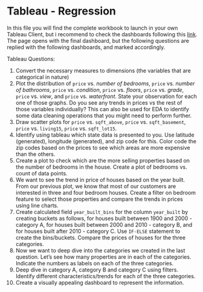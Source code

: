 # Tableau - Regression

In this file you will find the complete workbook to launch in your own Tableau Client, but i recommend to check the dashboards following this [link](https://public.tableau.com/profile/alex2690#!/vizhome/SeattlePropertySaleDataWorkbook/HowarepropertiesbuiltinSeattle). The page opens with the final dashboard, but the following questions are replied with the following dashboards, and marked accordingly. 

Tableau Questions:

1. Convert the necessary measures to dimensions (the variables that are categorical in nature)
2. Plot the distribution of `price` vs. _number of bedrooms_, `price` vs. _number of bathrooms_, `price` vs. _condition_, `price` vs. _floors_, `price` vs. _grade_, `price` vs. _view_, and `price` vs. _waterfront_.
   State your observation for each one of those graphs. Do you see any trends in prices vs the rest of those variables individually? This can also be used for EDA to identify some data cleaning operations that you might need to perform further.
3. Draw scatter plots for `price` vs. `sqft_above`, `price` vs. `sqft_basement`, `price` vs. `living15`, `price` vs. `sqft_lot15`.
4. Identify using tableau which state data is presented to you. Use latitude (generated), longitude (generated), and zip code for this. Color code the zip codes based on the prices to see which areas are more expensive than the others.
5. Create a plot to check which are the more selling properties based on the number of bedrooms in the house. Create a plot of bedrooms vs. count of data points.
6. We want to see the trend in price of houses based on the year built. From our previous plot, we know that most of our customers are interested in three and four bedroom houses. Create a filter on bedroom feature to select those properties and compare the trends in prices using line charts.
7. Create calculated field `year_built_bins` for the column `year_built` by creating buckets as follows, for houses built between 1900 and 2000 - category A, for houses built between 2000 and 2010 - category B, and for houses built after 2010 - category C. Use `IF-ELSE` statement to create the bins/buckets. Compare the prices of houses for the three categories.
8. Now we want to deep dive into the categories we created in the last question. Let’s see how many properties are in each of the categories. Indicate the numbers as labels on each of the three categories.
9. Deep dive in category A, category B and category C using filters. Identify different characteristics/trends for each of the three categories.
10. Create a visually appealing dashboard to represent the information.


